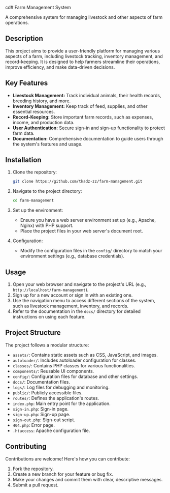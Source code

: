 cd# Farm Management System

A comprehensive system for managing livestock and other aspects of farm operations.

## Description

This project aims to provide a user-friendly platform for managing various aspects of a farm, including livestock tracking, inventory management, and record-keeping. It is designed to help farmers streamline their operations, improve efficiency, and make data-driven decisions.

## Key Features

-   **Livestock Management:** Track individual animals, their health records, breeding history, and more.
-   **Inventory Management:** Keep track of feed, supplies, and other essential resources.
-   **Record-Keeping:** Store important farm records, such as expenses, income, and production data.
-   **User Authentication:** Secure sign-in and sign-up functionality to protect farm data.
-   **Documentation:** Comprehensive documentation to guide users through the system's features and usage.

## Installation

1.  Clone the repository:

    ```bash
    git clone https://github.com/tkadz-zz/farm-management.git
    ```

2.  Navigate to the project directory:

    ```bash
    cd farm-management
    ```

3.  Set up the environment:

    *   Ensure you have a web server environment set up (e.g., Apache, Nginx) with PHP support.
    *   Place the project files in your web server's document root.

4.  Configuration:

    *   Modify the configuration files in the `config/` directory to match your environment settings (e.g., database credentials).

## Usage

1.  Open your web browser and navigate to the project's URL (e.g., `http://localhost/farm-management`).
2.  Sign up for a new account or sign in with an existing one.
3.  Use the navigation menu to access different sections of the system, such as livestock management, inventory, and records.
4.  Refer to the documentation in the `docs/` directory for detailed instructions on using each feature.

## Project Structure

The project follows a modular structure:

-   `assets/`: Contains static assets such as CSS, JavaScript, and images.
-   `autoloader/`: Includes autoloader configuration for classes.
-   `classes/`: Contains PHP classes for various functionalities.
-   `components/`: Reusable UI components.
-   `config/`: Configuration files for database and other settings.
-   `docs/`: Documentation files.
-   `logs/`: Log files for debugging and monitoring.
-   `public/`: Publicly accessible files.
-   `routes/`: Defines the application's routes.
-   `index.php`: Main entry point for the application.
-   `sign-in.php`: Sign-in page.
-   `sign-up.php`: Sign-up page.
-   `sign-out.php`: Sign-out script.
-   `404.php`: Error page.
-   `.htaccess`: Apache configuration file.

## Contributing

Contributions are welcome! Here's how you can contribute:

1.  Fork the repository.
2.  Create a new branch for your feature or bug fix.
3.  Make your changes and commit them with clear, descriptive messages.
4.  Submit a pull request.
